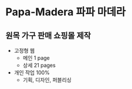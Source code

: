 ﻿# Papa-Madera 파파 마데라
## 원목 가구 판매 쇼핑몰 제작

- 고정형 웹
  - 메인 1 page
  - 상세 21 pages
- 개인 작업 100%
  - 기획, 디자인, 퍼블리싱
